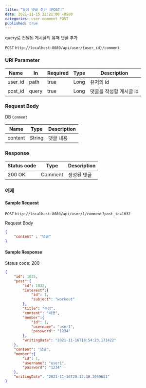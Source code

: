 ```yaml
---
title: "유저 댓글 추가 [POST]"
date: 2021-11-15 22:21:00 +0900
categories: user-comment POST
published: true
---
```


query로 전달된 게시글의 유저 댓글 추가

`POST` `http://localhost:8080/api/user/{user_id}/comment`

### URI Parameter

| Name    | In    | Required | Type | Description             |
| ------- | ----- | -------- | ---- | ----------------------- |
| user_id | path  | true     | Long | 유저의 id               |
| post_id | query | true     | Long | 댓글을 작성할 게시글 id |

### Request Body

DB `Comment`

| Name    | Type   | Description |
| ------- | ------ | ----------- |
| content | String | 댓글 내용   |

### Response

| Status code | Type    | Description |
| ----------- | ------- | ----------- |
| 200 OK      | Comment | 생성된 댓글 |



### 예제

#### Sample Request

`POST` `http://localhost:8080/api/user/1/comment?post_id=1032`

Request Body

```json
{
    "content" : "댓글"
}
```

#### Sample Response

Status code: 200

```json
{
    "id": 1035,
    "post":{
        "id": 1032,
        "interest":{
            "id": 1,
            "subject": "workout"
        },
        "title": "수정",
        "content": "내용",
        "member":{
            "id": 1,
            "username": "user1",
            "password": "1234"
        },
        "writingDate": "2021-11-16T18:54:23.171422"
    },
    "content": "댓글",
    "member":{
        "id": 1,
        "username": "user1",
        "password": "1234"
    },
    "writingDate": "2021-11-16T20:13:38.3669651"
}
```

